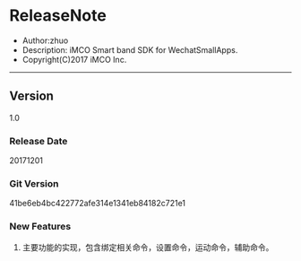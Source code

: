 # ReleaseNote

* Author:zhuo
* Description: iMCO Smart band SDK for WechatSmallApps.
* Copyright(C)2017 iMCO Inc.


------------------------------------------------------------------------



## Version

1.0

### Release Date

20171201

### Git Version

41be6eb4bc422772afe314e1341eb84182c721e1

### New Features

1. 主要功能的实现，包含绑定相关命令，设置命令，运动命令，辅助命令。

   ​






